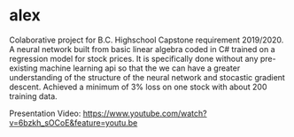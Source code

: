 # alex

Colaborative project for B.C. Highschool Capstone requirement 2019/2020. A neural network built from basic linear algebra coded in C# trained on a regression model for stock prices. It is specifically done without any pre-existing machine learning api so that the we can have a greater understanding of the structure of the neural network and stocastic gradient descent. Achieved a minimum of 3% loss on one stock with about 200 training data. 

Presentation Video: https://www.youtube.com/watch?v=6bzkh_sOCoE&feature=youtu.be
